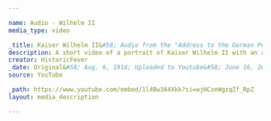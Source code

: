 ```yaml
---

name: Audio - Wilhelm II
media_type: video

_title: Kaiser Wilhelm II&#58; Audio from the "Address to the German People"
description: A short video of a portrait of Kaiser Wilhelm II with an audio extract of Emperor Wilhelm II of Germany addressing the Germans with regards to the start of WWI. Although Wilhelm II was only the third German Emperor, he was also the last. With his abdication in 1918, monarchy would never again return to Germany.
creator: HistoricFever
_date: Original&#58; Aug. 6, 1914; Uploaded to Youtube&#58; June 16, 2010
source: YouTube

_path: https://www.youtube.com/embed/1l4Bw3A4Xkk?si=wjHCzeWgzqZf_RpZ
layout: media_description

---
```

